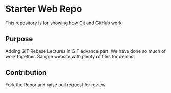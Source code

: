 # Starter Web Repo

This repository is for showing how Git and GitHub work

## Purpose
Adding GIT Rebase Lectures in GIT advance part. We have done so much of work together.
Sample website with plenty of files for demos

## Contribution 
Fork the Repor and raise pull request for review